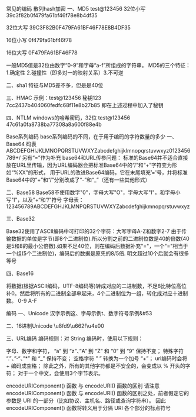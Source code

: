 常见的编码
散列hash加密
一、MD5
test@123456
32位小写
39c3f82b0f479fa61bf46f78e8b4df35 

32位大写
39C3F82B0F479FA61BF46F78E8B4DF35 

16位小写
0f479fa61bf46f78 

16位大写
0F479FA61BF46F78 

一般MD5值是32位由数字“0-9”和字母“a-f”所组成的字符串。
MD5的三个特征：1.确定性 2.碰撞性（即多对一的映射关系）3.不可逆

二、sha1
特征与MD5差不多，但是是40位

三、HMAC
示例：test@123456 秘钥123 7cc2437b404060fedfc68f11e8b27b85
即在上述过程中加入了秘钥

四、NTLM
windows的哈希密码，32位
test@123456 47c61a0fa8738ba77308a8a600f88e4b

Base系列编码
base系列编码的不同，在于用于编码的字符数量的多少
一、Base64
码表 ABCDEFGHIJKLMNOPQRSTUVWXYZabcdefghijklmnopqrstuvwxyz0123456789+/ 
另有“=”作为补充
base64和URL传参问题：
标准的Base64并不适合直接放在URL里传输，因为URL编码器会把标准Base64中的“/”和“+”字符变为形如“%XX”的形式，
用于URL的改进Base64编码，它在末尾填充’='号，并将标准Base64中的“+”和“/”分别改成了“-”和“_”（还有一些其他形式）

二、Base58
Base58不使用数字"0"，字母大写"O"，字母大写"I"，和字母小写"l"，以及"+“和”/"符号
字母表：123456789ABCDEFGHJKLMNPQRSTUVWXYZabcdefghijkmnopqrstuvwxyz

三、Base32

Base32使用了ASCII编码中可打印的32个字符：大写字母A-Z和数字2-7
由于传输数据的单位是字节(即8个二进制位).所以分割之前的二进制位数是40的倍数(40是5和8的最小公倍数).如果不足40位，则在编码后数据补充"="，一个"="相当于一个组(5个二进制位)，编码后的数据是原先的8/5倍.
明文超过10个后就会有很多等号

四、Base16

将数据(根据ASCII编码，UTF-8编码等)转成对应的二进制数，不足8比特位高位补0。然后将所有的二进制全部串起来，4个二进制位为一组，转化成对应十进制数。
0-9 A-F

编码
一、Unicode
汉字示例&#36825;、字母示例&#116;、数字符号示例&#53

二、16进制Unicode
\u8fd9\u662f\u4e00

三、URL编码
编码规则：对 String 编码时，使用以下规则：

字母、数字和字符， “a” 到 “z”、”A” 到 “Z” 和 “0” 到 “9” 保持不变；
特殊字符 “.”、”-“、”*” 和 “_” 保持不变；
空格字符 ” ” 转换为一个加号 “+”；
url编码时会将 + 编码成空格；
除此之外，所有的其他字符都是不安全的，会变成以 % 开头的字符；
对于一个中文，会使用3个字节表示。

encodeURIComponent() 函数 与 encodeURI() 函数的区别
请注意 encodeURIComponent() 函数 与 encodeURI() 函数的区别之处，前者假定它的参数是 URI 的一部分（比如协议、主机名、路径或查询字符串）。
因此 encodeURIComponent() 函数将转义用于分隔 URI 各个部分的标点符号


